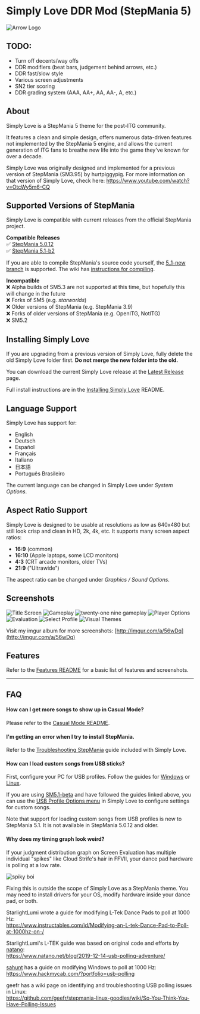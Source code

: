 # Simply Love DDR Mod (StepMania 5)

![Arrow Logo](https://i.imgur.com/oZmxyGo.png)

## TODO:
* Turn off decents/way offs
* DDR modifiers (beat bars, judgement behind arrows, etc.)
* DDR fast/slow style
* Various screen adjustments
* SN2 tier scoring
* DDR grading system (AAA, AA+, AA, AA-, A, etc.)

## About
Simply Love is a StepMania 5 theme for the post-ITG community.

It features a clean and simple design, offers numerous data-driven features not implemented by the StepMania 5 engine, and allows the current generation of ITG fans to breathe new life into the game they've known for over a decade.

Simply Love was originally designed and implemented for a previous version of StepMania (SM3.95) by hurtpiggypig.  For more information on that version of Simply Love, check here:
https://www.youtube.com/watch?v=OtcWy5m6-CQ


## Supported Versions of StepMania

Simply Love is compatible with current releases from the official StepMania project.

**Compatible Releases**<br>
✅ [StepMania 5.0.12](https://github.com/stepmania/stepmania/releases/tag/v5.0.12)<br>
✅ [StepMania 5.1-b2](https://github.com/stepmania/stepmania/releases/tag/v5.1.0-b2)<br>

If you are able to compile StepMania's source code yourself, the [5_1-new branch](https://github.com/stepmania/stepmania/tree/5_1-new/) is supported.  The wiki has [instructions for compiling](https://github.com/stepmania/stepmania/wiki/Compiling-StepMania).


**Incompatible**<br>
❌ Alpha builds of SM5.3 are not supported at this time, but hopefully this will change in the future<br>
❌ Forks of SM5 (e.g. *starworlds*)<br>
❌ Older versions of StepMania (e.g. StepMania 3.9)<br>
❌ Forks of older versions of StepMania (e.g. OpenITG, NotITG)<br>
❌ SM5.2


## Installing Simply Love

If you are upgrading from a previous version of Simply Love, fully delete the old Simply Love folder first.  **Do not merge the new folder into the old.**

You can download the current Simply Love release at the [Latest Release](https://github.com/quietly-turning/Simply-Love-SM5/releases/latest) page.

Full install instructions are in the [Installing Simply Love](./Other/Documentation/InstallingSimplyLove-README.md) README.


## Language Support

Simply Love has support for:

  * English
  * Deutsch
  * Español
  * Français
  * Italiano
  * 日本語
  * Português Brasileiro

The current language can be changed in Simply Love under *System Options*.


## Aspect Ratio Support

Simply Love is designed to be usable at resolutions as low as 640x480 but still look crisp and clean in HD, 2k, 4k, etc.  It supports many screen aspect ratios:

  * <strong>16:9</strong> (common)
  * <strong>16:10</strong> (Apple laptops, some LCD monitors)
  * <strong>4:3</strong> (CRT arcade monitors, older TVs)
  * <strong>21:9</strong> ("Ultrawide")

The aspect ratio can be changed under *Graphics / Sound Options*.


## Screenshots

![Title Screen](https://i.imgur.com/txGZj2Ul.png)
![Gameplay](https://i.imgur.com/6PRBIHil.png)
![twenty-one nine gameplay](https://i.imgur.com/rl6WibDl.png)
![Player Options](https://i.imgur.com/Jk5A4LTl.png)
![Evaluation](https://i.imgur.com/VamMT1Ql.png)
![Select Profile](https://i.imgur.com/1SsDc90l.png)
![Visual Themes](https://i.imgur.com/AQeRafLl.png)

Visit my imgur album for more screenshots: [http://imgur.com/a/56wDq](http://imgur.com/a/56wDq)


## Features

Refer to the [Features README](./Other/Documentation/Features-README.md) for a basic list of features and screenshots.

---

## FAQ

#### How can I get more songs to show up in Casual Mode?

Please refer to the [Casual Mode README](./Other/Documentation/CasualMode-README.md).

#### I'm getting an error when I try to install StepMania.

Refer to the [Troubleshooting StepMania](./Other/Documentation/TroubleshootingStepMania-README.md) guide included with Simply Love.

#### How can I load custom songs from USB sticks?

First, configure your PC for USB profiles.  Follow the guides for [Windows](https://github.com/stepmania/stepmania/wiki/Static-Mount-Points-for-USB-Profiles-(Windows)) or [Linux](https://github.com/stepmania/stepmania/wiki/Creating-Static-Mount-Points-For-USB-Profiles-%28Linux%29).

If you are using [SM5.1-beta](https://github.com/stepmania/stepmania/releases/tag/v5.1.0-b2) and have followed the guides linked above, you can use the [USB Profile Options menu](https://i.imgur.com/ZgU9HGw.png) in Simply Love to configure settings for custom songs.

Note that support for loading custom songs from USB profiles is new to StepMania 5.1.  It is not available in StepMania 5.0.12 and older.


#### Why does my timing graph look weird?

If your judgment distribution graph on Screen Evaluation has multiple individual "spikes" like Cloud Strife's hair in FFVII, your dance pad hardware is polling at a low rate.

![spiky boi](https://i.imgur.com/ay1G6rml.png)

Fixing this is outside the scope of Simply Love as a StepMania theme.  You may need to install drivers for your OS, modify hardware inside your dance pad, or both.

StarlightLumi wrote a guide for modifying L-Tek Dance Pads to poll at 1000 Hz:<br/>https://www.instructables.com/id/Modifying-an-L-tek-Dance-Pad-to-Poll-at-1000hz-on-/

StarlightLumi's L-TEK guide was based on original code and efforts by [natano](https://github.com/natano):<br/>https://www.natano.net/blog/2019-12-14-usb-polling-adventure/

[sahunt](https://github.com/sahunt) has a guide on modifying Windows to poll at 1000 Hz:<br/>https://www.hackmycab.com/?portfolio=usb-polling

geefr has a wiki page on identifying and troubleshooting USB polling issues in Linux:<br/>https://github.com/geefr/stepmania-linux-goodies/wiki/So-You-Think-You-Have-Polling-Issues